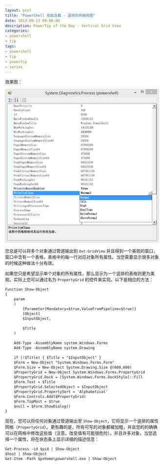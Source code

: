 ```yaml
---
layout: post
title: "PowerShell 技能连载 - 竖排的网格视图"
date: 2013-09-13 00:00:00
description: PowerTip of the Day - Vertical Grid View
categories:
- powershell
- tip
tags:
- powershell
- tip
- powertip
- series
---
```

效果图：

![属性窗口](/img/2013-09-13-vertical-grid-view-001.png)

您总是可以将多个对象通过管道输出到 `Out-GridView` 并且得到一个美观的窗口，窗口中含有一个表格，表格中的每一行对应对象所有属性。当您需要显示很多对象的时候这种做法十分有效。

如果您只是希望显示单个对象的所有属性，那么显示为一个竖排的表格则更为美观。实际上您可以通过名为 `PropertyGrid` 的控件来实现。以下是相应的方法：

	Function Show-Object
	{
	    param
	    (
	        [Parameter(Mandatory=$true,ValueFromPipeline=$true)]
	        [Object]
	        $InputObject,
	
	        $Title
	    )
	
	    Add-Type -AssemblyName system.Windows.Forms
	    Add-Type -AssemblyName system.Drawing

	    if (!$Title) { $Title = "$InputObject" }
	    $Form = New-Object "System.Windows.Forms.Form"
	    $Form.Size = New-Object System.Drawing.Size @(600,600)
	    $PropertyGrid = New-Object System.Windows.Forms.PropertyGrid
	    $PropertyGrid.Dock = [System.Windows.Forms.DockStyle]::Fill
	    $Form.Text = $Title
	    $PropertyGrid.SelectedObject = $InputObject
	    $PropertyGrid.PropertySort = 'Alphabetical'
	    $Form.Controls.Add($PropertyGrid)
	    $Form.TopMost = $true
	    $null = $Form.ShowDialog()
	}

现在，您可以将任何对象通过管道输出至 `Show-Object`，它将显示一个竖排的属性网格（`PropertyGrid`）。更有趣的是，所有可写的对象都被加粗，并且您的的确确可以在网格中修改这些值（注意，改变值有可能很危险）。并且许多对象，当您选择一个属性，将在状态条上显示详细的描述信息：

	Get-Process -id $pid | Show-Object
	$host | Show-Object
	Get-Item -Path $pshome\powershell.exe | Show-Object


<!--本文国际来源：[Vertical Grid View](http://community.idera.com/powershell/powertips/b/tips/posts/vertical-grid-view)-->
